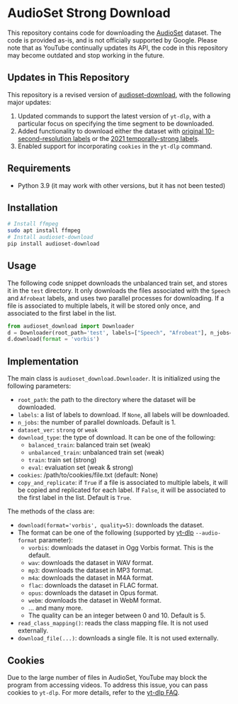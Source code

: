 # AudioSet Strong Download

This repository contains code for downloading the [AudioSet](https://research.google.com/audioset/) dataset.
The code is provided as-is, and is not officially supported by Google.
Please note that as YouTube continually updates its API, the code in this repository may become outdated and stop working in the future.

## Updates in This Repository
This repository is a revised version of [audioset-download](https://github.com/MorenoLaQuatra/audioset-download), with the following major updates:

1. Updated commands to support the latest version of `yt-dlp`, with a particular focus on specifying the time segment to be downloaded.
2. Added functionality to download either the dataset with [original 10-second-resolution labels](https://research.google.com/audioset/download.html) or the [2021 temporally-strong labels](https://research.google.com/audioset/download_strong.html).
3. Enabled support for incorporating `cookies` in the `yt-dlp` command. 

## Requirements

* Python 3.9 (it may work with other versions, but it has not been tested)

## Installation

```bash
# Install ffmpeg
sudo apt install ffmpeg
# Install audioset-download
pip install audioset-download
```

## Usage

The following code snippet downloads the unbalanced train set, and stores it in the `test` directory.
It only downloads the files associated with the `Speech` and `Afrobeat` labels, and uses two parallel processes for downloading.
If a file is associated to multiple labels, it will be stored only once, and associated to the first label in the list.

```python
from audioset_download import Downloader
d = Downloader(root_path='test', labels=["Speech", "Afrobeat"], n_jobs=2, download_type='unbalanced_train', copy_and_replicate=False)
d.download(format = 'vorbis')
```

## Implementation

The main class is `audioset_download.Downloader`. It is initialized using the following parameters:
* `root_path`: the path to the directory where the dataset will be downloaded.
* `labels`: a list of labels to download. If `None`, all labels will be downloaded.
* `n_jobs`: the number of parallel downloads. Default is 1.
* `dataset_ver`: `strong` or `weak`
* `download_type`: the type of download. It can be one of the following:
  * `balanced_train`: balanced train set (weak)
  * `unbalanced_train`: unbalanced train set (weak)
  * `train`: train set (strong)
  * `eval`: evaluation set (weak & strong)
* `cookies`: /path/to/cookies/file.txt (default: None) 
* `copy_and_replicate`: if `True` if a file is associated to multiple labels, it will be copied and replicated for each label. If `False`, it will be associated to the first label in the list. Default is `True`.

The methods of the class are:
* `download(format='vorbis', quality=5)`: downloads the dataset. 
* The format can be one of the following (supported by [yt-dlp](https://github.com/yt-dlp/yt-dlp#post-processing-options) `--audio-format` parameter):
    * `vorbis`: downloads the dataset in Ogg Vorbis format. This is the default.
    * `wav`: downloads the dataset in WAV format.
    * `mp3`: downloads the dataset in MP3 format.
    * `m4a`: downloads the dataset in M4A format.
    * `flac`: downloads the dataset in FLAC format.
    * `opus`: downloads the dataset in Opus format.
    * `webm`: downloads the dataset in WebM format.
    * ... and many more.
  * The quality can be an integer between 0 and 10. Default is 5.
* `read_class_mapping()`: reads the class mapping file. It is not used externally.
* `download_file(...)`: downloads a single file. It is not used externally.

## Cookies

Due to the large number of files in AudioSet, YouTube may block the program from accessing videos. To address this issue, you can pass cookies to `yt-dlp`. For more details, refer to the [yt-dlp FAQ](https://github.com/yt-dlp/yt-dlp/wiki/FAQ#how-do-i-pass-cookies-to-yt-dlp).
